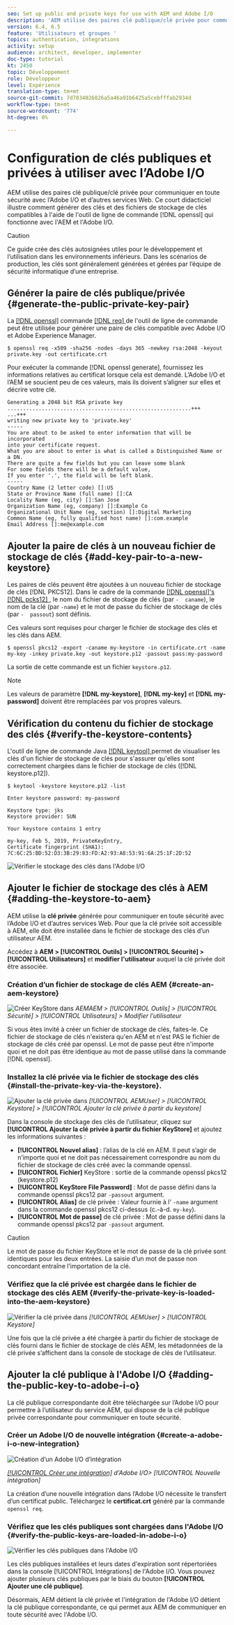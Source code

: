 ```yaml
---
seo: Set up public and private keys for use with AEM and Adobe I/O
description: 'AEM utilise des paires clé publique/clé privée pour communiquer en toute sécurité avec l’Adobe I/O et d’autres services Web. Ce court didacticiel illustre comment générer des clés et des fichiers de stockage de clés compatibles à l''aide de l''outil de ligne de commande openssl qui fonctionne avec l''AEM et l''Adobe I/O. '
version: 6.4, 6.5
feature: 'Utilisateurs et groupes '
topics: authentication, integrations
activity: setup
audience: architect, developer, implementer
doc-type: tutorial
kt: 2450
topic: Développement
role: Développeur
level: Expérience
translation-type: tm+mt
source-git-commit: 7d7034026826a5a46a91b6425a5cebfffab2934d
workflow-type: tm+mt
source-wordcount: '774'
ht-degree: 0%

---
```



# Configuration de clés publiques et privées à utiliser avec l’Adobe I/O

AEM utilise des paires clé publique/clé privée pour communiquer en toute sécurité avec l’Adobe I/O et d’autres services Web. Ce court didacticiel illustre comment générer des clés et des fichiers de stockage de clés compatibles à l&#39;aide de l&#39;outil de ligne de commande [!DNL openssl] qui fonctionne avec l&#39;AEM et l&#39;Adobe I/O.

>[!CAUTION]
>
>Ce guide crée des clés autosignées utiles pour le développement et l’utilisation dans les environnements inférieurs. Dans les scénarios de production, les clés sont généralement générées et gérées par l’équipe de sécurité informatique d’une entreprise.

## Générer la paire de clés publique/privée {#generate-the-public-private-key-pair}

La [[!DNL openssl]](https://www.openssl.org/docs/man1.0.2/man1/openssl.html) commande [[!DNL req] ](https://www.openssl.org/docs/man1.0.2/man1/req.html) de l&#39;outil de ligne de commande  peut être utilisée pour générer une paire de clés compatible avec Adobe I/O et Adobe Experience Manager.

```shell
$ openssl req -x509 -sha256 -nodes -days 365 -newkey rsa:2048 -keyout private.key -out certificate.crt
```

Pour exécuter la commande [!DNL openssl generate], fournissez les informations relatives au certificat lorsque cela est demandé. L’Adobe I/O et l’AEM se soucient peu de ces valeurs, mais ils doivent s’aligner sur elles et décrire votre clé.

```
Generating a 2048 bit RSA private key
...........................................................+++
...+++
writing new private key to 'private.key'
-----
You are about to be asked to enter information that will be incorporated
into your certificate request.
What you are about to enter is what is called a Distinguished Name or a DN.
There are quite a few fields but you can leave some blank
For some fields there will be a default value,
If you enter '.', the field will be left blank.
-----
Country Name (2 letter code) []:US
State or Province Name (full name) []:CA
Locality Name (eg, city) []:San Jose
Organization Name (eg, company) []:Example Co
Organizational Unit Name (eg, section) []:Digital Marketing
Common Name (eg, fully qualified host name) []:com.example
Email Address []:me@example.com
```

## Ajouter la paire de clés à un nouveau fichier de stockage de clés {#add-key-pair-to-a-new-keystore}

Les paires de clés peuvent être ajoutées à un nouveau fichier de stockage de clés [!DNL PKCS12]. Dans le cadre de la commande [[!DNL openssl]'s [!DNL pcks12] ](https://www.openssl.org/docs/man1.0.2/man1/pkcs12.html), le nom du fichier de stockage de clés (par `-  caname`), le nom de la clé (par `-name`) et le mot de passe du fichier de stockage de clés (par `-  passout`) sont définis.

Ces valeurs sont requises pour charger le fichier de stockage des clés et les clés dans AEM.

```shell
$ openssl pkcs12 -export -caname my-keystore -in certificate.crt -name my-key -inkey private.key -out keystore.p12 -passout pass:my-password
```

La sortie de cette commande est un fichier `keystore.p12`.

>[!NOTE]
>
>Les valeurs de paramètre **[!DNL my-keystore]**, **[!DNL my-key]** et **[!DNL my-password]** doivent être remplacées par vos propres valeurs.

## Vérification du contenu du fichier de stockage des clés {#verify-the-keystore-contents}

L&#39;outil de ligne de commande Java [[!DNL keytool] ](https://docs.oracle.com/middleware/1213/wls/SECMG/keytool-summary-appx.htm#SECMG818) permet de visualiser les clés d&#39;un fichier de stockage de clés pour s&#39;assurer qu&#39;elles sont correctement chargées dans le fichier de stockage de clés ([!DNL keystore.p12]).

```shell
$ keytool -keystore keystore.p12 -list

Enter keystore password: my-password

Keystore type: jks
Keystore provider: SUN

Your keystore contains 1 entry

my-key, Feb 5, 2019, PrivateKeyEntry,
Certificate fingerprint (SHA1): 7C:6C:25:BD:52:D3:3B:29:83:FD:A2:93:A8:53:91:6A:25:1F:2D:52
```

![Vérifier le stockage des clés dans l&#39;Adobe I/O](assets/set-up-public-private-keys-for-use-with-aem-and-adobe-io/adobe-io--public-keys.png)

## Ajouter le fichier de stockage des clés à AEM {#adding-the-keystore-to-aem}

AEM utilise la **clé privée** générée pour communiquer en toute sécurité avec l’Adobe I/O et d’autres services Web. Pour que la clé privée soit accessible à AEM, elle doit être installée dans le fichier de stockage des clés d’un utilisateur AEM.

Accédez à **AEM > [!UICONTROL Outils] > [!UICONTROL Sécurité] > [!UICONTROL Utilisateurs]** et **modifier l&#39;utilisateur** auquel la clé privée doit être associée.

### Création d’un fichier de stockage de clés AEM {#create-an-aem-keystore}

![Créer KeyStore dans ](assets/set-up-public-private-keys-for-use-with-aem-and-adobe-io/aem--create-keystore.png)
*AEMAEM >  [!UICONTROL Outils]  >  [!UICONTROL Sécurité]  >  [!UICONTROL Utilisateurs]  > Modifier l’utilisateur*

Si vous êtes invité à créer un fichier de stockage de clés, faites-le. Ce fichier de stockage de clés n&#39;existera qu&#39;en AEM et n&#39;est PAS le fichier de stockage de clés créé par openssl. Le mot de passe peut être n&#39;importe quoi et ne doit pas être identique au mot de passe utilisé dans la commande [!DNL openssl].

### Installez la clé privée via le fichier de stockage des clés {#install-the-private-key-via-the-keystore}.

![Ajouter la clé privée dans ](assets/set-up-public-private-keys-for-use-with-aem-and-adobe-io/aem--add-private-key.png)
*[!UICONTROL AEMUser] >  [!UICONTROL Keystore] >  [!UICONTROL Ajouter la clé privée à partir du keystore]*

Dans la console de stockage des clés de l’utilisateur, cliquez sur **[!UICONTROL Ajouter la clé privée à partir du fichier KeyStore]** et ajoutez les informations suivantes :

* **[!UICONTROL Nouvel alias]** : l’alias de la clé en AEM. Il peut s’agir de n’importe quoi et ne doit pas nécessairement correspondre au nom du fichier de stockage de clés créé avec la commande openssl.
* **[!UICONTROL Fichier]** KeyStore : sortie de la commande openssl pkcs12 (keystore.p12)
* **[!UICONTROL KeyStore File Password]** : Mot de passe défini dans la commande openssl pkcs12 par  `-passout` argument.
* **[!UICONTROL Alias]** de clé privée : Valeur fournie à l&#39; `-name` argument dans la commande openssl pkcs12 ci-dessus (c.-à-d.  `my-key`).
* **[!UICONTROL Mot de passe]** de clé privée : Mot de passe défini dans la commande openssl pkcs12 par  `-passout` argument.

>[!CAUTION]
>
>Le mot de passe du fichier KeyStore et le mot de passe de la clé privée sont identiques pour les deux entrées. La saisie d’un mot de passe non concordant entraîne l’importation de la clé.

### Vérifiez que la clé privée est chargée dans le fichier de stockage des clés AEM {#verify-the-private-key-is-loaded-into-the-aem-keystore}

![Vérifier la clé privée dans ](assets/set-up-public-private-keys-for-use-with-aem-and-adobe-io/aem--keystore.png)
*[!UICONTROL AEMUser] >  [!UICONTROL Keystore]*

Une fois que la clé privée a été chargée à partir du fichier de stockage de clés fourni dans le fichier de stockage de clés AEM, les métadonnées de la clé privée s’affichent dans la console de stockage de clés de l’utilisateur.

## Ajouter la clé publique à l&#39;Adobe I/O {#adding-the-public-key-to-adobe-i-o}

La clé publique correspondante doit être téléchargée sur l’Adobe I/O pour permettre à l’utilisateur du service AEM, qui dispose de la clé publique privée correspondante pour communiquer en toute sécurité.

### Créer un Adobe I/O de nouvelle intégration {#create-a-adobe-i-o-new-integration}

![Création d’un Adobe I/O d’intégration](assets/set-up-public-private-keys-for-use-with-aem-and-adobe-io/adobe-io--create-new-integration.png)

*[[!UICONTROL Créer une intégration]](https://console.adobe.io/)  d&#39;Adobe I/O>  [!UICONTROL Nouvelle intégration]*

La création d’une nouvelle intégration dans l’Adobe I/O nécessite le transfert d’un certificat public. Téléchargez le **certificat.crt** généré par la commande `openssl req`.

### Vérifiez que les clés publiques sont chargées dans l&#39;Adobe I/O {#verify-the-public-keys-are-loaded-in-adobe-i-o}

![Vérifier les clés publiques dans l&#39;Adobe I/O](assets/set-up-public-private-keys-for-use-with-aem-and-adobe-io/adobe-io--public-keys.png)

Les clés publiques installées et leurs dates d&#39;expiration sont répertoriées dans la console [!UICONTROL Intégrations] de l&#39;Adobe I/O. Vous pouvez ajouter plusieurs clés publiques par le biais du bouton **[!UICONTROL Ajouter une clé publique]**.

Désormais, AEM détient la clé privée et l&#39;intégration de l&#39;Adobe I/O détient la clé publique correspondante, ce qui permet aux AEM de communiquer en toute sécurité avec l&#39;Adobe I/O.

